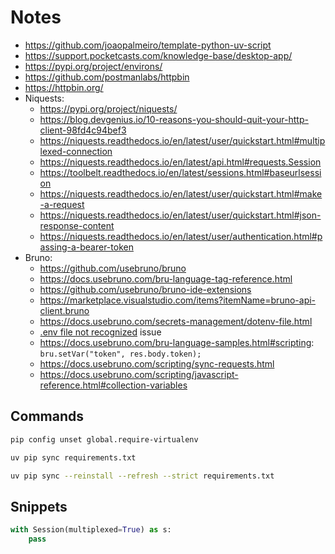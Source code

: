 # Notes

- https://github.com/joaopalmeiro/template-python-uv-script
- https://support.pocketcasts.com/knowledge-base/desktop-app/
- https://pypi.org/project/environs/
- https://github.com/postmanlabs/httpbin
- https://httpbin.org/
- Niquests:
  - https://pypi.org/project/niquests/
  - https://blog.devgenius.io/10-reasons-you-should-quit-your-http-client-98fd4c94bef3
  - https://niquests.readthedocs.io/en/latest/user/quickstart.html#multiplexed-connection
  - https://niquests.readthedocs.io/en/latest/api.html#requests.Session
  - https://toolbelt.readthedocs.io/en/latest/sessions.html#baseurlsession
  - https://niquests.readthedocs.io/en/latest/user/quickstart.html#make-a-request
  - https://niquests.readthedocs.io/en/latest/user/quickstart.html#json-response-content
  - https://niquests.readthedocs.io/en/latest/user/authentication.html#passing-a-bearer-token
- Bruno:
  - https://github.com/usebruno/bruno
  - https://docs.usebruno.com/bru-language-tag-reference.html
  - https://github.com/usebruno/bruno-ide-extensions
  - https://marketplace.visualstudio.com/items?itemName=bruno-api-client.bruno
  - https://docs.usebruno.com/secrets-management/dotenv-file.html
  - [.env file not recognized](https://github.com/usebruno/bruno/issues/1757) issue
  - https://docs.usebruno.com/bru-language-samples.html#scripting: `bru.setVar("token", res.body.token);`
  - https://docs.usebruno.com/scripting/sync-requests.html
  - https://docs.usebruno.com/scripting/javascript-reference.html#collection-variables

## Commands

```bash
pip config unset global.require-virtualenv
```

```bash
uv pip sync requirements.txt
```

```bash
uv pip sync --reinstall --refresh --strict requirements.txt
```

## Snippets

```python
with Session(multiplexed=True) as s:
    pass
```
